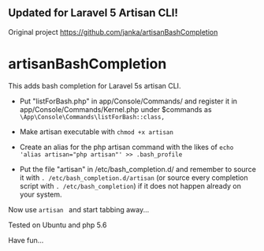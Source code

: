Updated for Laravel 5 Artisan CLI!
--------------------------
Original project https://github.com/janka/artisanBashCompletion


artisanBashCompletion
=====================

This adds bash completion for Laravel 5s artisan CLI.

- Put "listForBash.php" in app/Console/Commands/ and register it in app/Console/Commands/Kernel.php under $commands as  `\App\Console\Commands\listForBash::class,`

- Make artisan executable with `chmod +x artisan`

- Create an alias for the php artisan command with the likes of `echo 'alias artisan="php artisan"' >> .bash_profile`

- Put the file "artisan" in /etc/bash_completion.d/ and remember to source it with `. /etc/bash_completion.d/artisan` (or source every completion script with `. /etc/bash_completion`) if it does not happen already on your system.

Now use `artisan ` and start tabbing away...

Tested on Ubuntu and php 5.6

Have fun...

